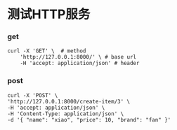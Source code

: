 # 测试HTTP服务
### get
```shell
curl -X 'GET' \  # method
	'http://127.0.0.1:8000/' \ # base url
	-H 'accept: application/json' # header
```

### post
```shell
curl -X 'POST' \ 
'http://127.0.0.1:8000/create-item/3' \ 
-H 'accept: application/json' \ 
-H 'Content-Type: application/json' \ 
-d '{ "name": "xiao", "price": 10, "brand": "fan" }'
```




